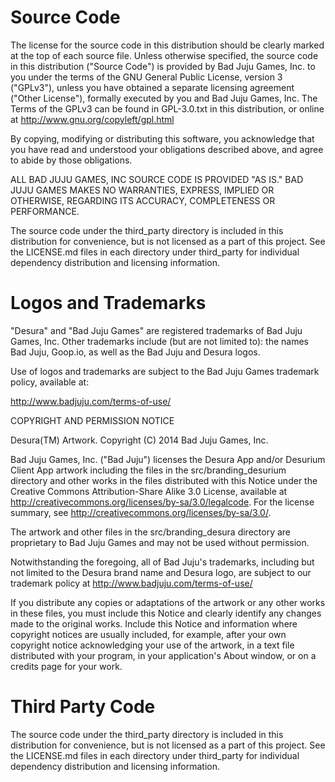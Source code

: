
Source Code
========

The license for the source code in this distribution should be clearly marked at the top of each source file.  Unless otherwise specified, the source code in this distribution ("Source Code") is provided by Bad Juju Games, Inc. to you under the terms of the GNU General Public License, version 3 ("GPLv3"), unless you have obtained a separate licensing agreement ("Other License"), formally executed by you and Bad Juju Games, Inc. The Terms of
the GPLv3 can be found in GPL-3.0.txt in this distribution, or online at http://www.gnu.org/copyleft/gpl.html

By copying, modifying or distributing this software, you acknowledge that you have read and understood your obligations described above, and agree to abide by those obligations.

ALL BAD JUJU GAMES, INC SOURCE CODE IS PROVIDED "AS IS." BAD JUJU GAMES MAKES NO WARRANTIES, EXPRESS, IMPLIED OR OTHERWISE, REGARDING ITS ACCURACY, COMPLETENESS OR PERFORMANCE.

The source code under the third\_party directory is included in this distribution for convenience, but is not licensed as a part of this project. See the LICENSE.md files in each directory under third\_party for individual dependency distribution and licensing information.

Logos and Trademarks
==============

"Desura" and "Bad Juju Games" are registered trademarks of Bad Juju Games, Inc.  Other trademarks include (but are not limited to): the names Bad Juju, Goop.io, as well as the Bad Juju and Desura logos.

Use of logos and trademarks are subject to the Bad Juju Games trademark policy, available at:

http://www.badjuju.com/terms-of-use/

COPYRIGHT AND PERMISSION NOTICE

Desura(TM) Artwork.  Copyright (C) 2014 Bad Juju Games, Inc.

Bad Juju Games, Inc. ("Bad Juju") licenses the Desura App and/or Desurium Client App artwork including the files in the src/branding_desurium directory and other works in the files distributed with this Notice under the Creative Commons Attribution-Share Alike 3.0 License, available at http://creativecommons.org/licenses/by-sa/3.0/legalcode.  For the license summary, see http://creativecommons.org/licenses/by-sa/3.0/.

The artwork and other files in the src/branding_desura directory are proprietary to Bad Juju Games and may not be used without permission.

Notwithstanding the foregoing, all of Bad Juju's trademarks, including but not limited to the Desura brand name and Desura logo, are subject to our trademark policy at http://www.badjuju.com/terms-of-use/

If you distribute any copies or adaptations of the artwork or any other works in these files, you must include this Notice and clearly identify any changes made to the original works.  Include this Notice and information where copyright notices are usually included, for example, after your own copyright notice acknowledging your use of the artwork, in a text file distributed with your program, in your application's About window, or on a credits page for your work.

Third Party Code
==============

The source code under the third\_party directory is included in this distribution for convenience, but is not licensed as a part of this project. See the LICENSE.md files in each directory under third\_party for individual dependency distribution and licensing information.
